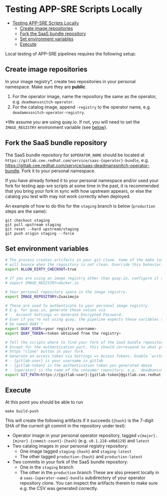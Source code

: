 # Testing APP-SRE Scripts Locally

- [Testing APP-SRE Scripts Locally](#testing-app-sre-scripts-locally)
  - [Create image repositories](#create-image-repositories)
  - [Fork the SaaS bundle repository](#fork-the-saas-bundle-repository)
  - [Set environment variables](#set-environment-variables)
  - [Execute](#execute)

Local testing of APP-SRE pipelines requires the following setup:

## Create image repositories
In your image registry*, create two repositories in your personal namespace.
Make sure they are **public**.
1. For the operator image, name the repository the same as the operator, e.g. `deadmanssnitch-operator`.
2. For the catalog image, append `-registry` to the operator name, e.g. `deadamnssnitch-operator-registry`.

*We assume you are using quay.io.
If not, you will need to set the `IMAGE_REGISTRY` environment variable (see [below](#set-environment-variables)).

## Fork the SaaS bundle repository
The SaaS bundle repository for `$OPERATOR_NAME` should be located at `https://gitlab.cee.redhat.com/service/saas-{operator}-bundle`, e.g. https://gitlab.cee.redhat.com/service/saas-deadmanssnitch-operator-bundle.
Fork it to your personal namespace.

If you have already forked it to your personal namespace and/or used your fork for testing app-sre scripts at some time in the past, it is recommended that you bring your fork in sync with how upstream appears, or else the catalog you test with may not work correctly when deployed.

An example of how to do this for the `staging` branch is below (`production` steps are the same):

```
git checkout staging
git pull upstream staging
git reset --hard upstream/staging
git push origin staging --force
```

## Set environment variables
```bash
# The process creates artifacts in your git clone. Some of the make targets
# will bounce when the repository is not clean. Override this behavior:
export ALLOW_DIRTY_CHECKOUT=true

# If you are using an image registry other than quay.io, configure it thus:
# export IMAGE_REGISTRY=docker.io

# Your personal repository space in the image registry.
export IMAGE_REPOSITORY=2uasimojo

# These are used to authenticate to your personal image registry.
# E.g. for quay.io, generate these values via
#    Account Settings => Generate Encrypted Password.
# Even if you're not using quay, the pipeline expects these variables to
# be named QUAY_*
export QUAY_USER=<your registry username>
export QUAY_TOKEN=<token obtained from the registry>

# Tell the scripts where to find your fork of the SaaS bundle repository.
# Except for the authentication part, this should correspond to what you see in the
# https "clone" button in your fork.
# Generate an access token via Settings => Access Tokens. Enable `write_repository`.
# - {gitlab-user} is your username in gitlab
# - {gitlab-token} is the authentication token you generated above
# - {operator} is the name of the consumer repository, e.g. `deadmanssnitch-operator`
export GIT_PATH=https://{gitlab-user}:{gitlab-token}@gitlab.cee.redhat.com/{gitlab-user}/saas-{operator}-bundle.git
```

## Execute
At this point you should be able to run
```
make build-push
```

This will create the following artifacts if it succeeds
(`{hash}` is the 7-digit SHA of the current git commit in the repository under test):
- Operator image in your personal operator repository, tagged `v{major}.{minor}.{commit-count}-{hash}` (e.g. `v0.1.228-e0b6129`) and `latest`
- Two catalog images in your personal registry repository:
  - One image tagged `staging-{hash}` and `staging-latest`
  - The other tagged `production-{hash}` and `production-latest`
- Two commits in your fork of the SaaS bundle repository:
  - One in the `staging` branch
  - The other in the `production` branch
  These are also present locally in a `saas-{operator-name}-bundle` subdirectory of your operator repository clone.
  You can inspect the artifacts therein to make sure e.g. the CSV was generated correctly.
